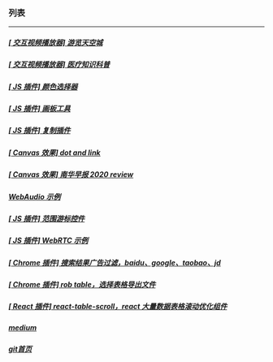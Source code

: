 ### 列表
***
##### [[ 交互视频播放器] 游览天空城](https://nzhix.com/demoPlayer.html?id=06ce5d8a25734f628ea146e439557b84)
##### [[ 交互视频播放器] 医疗知识科普](https://nzhix.com/demoPlayer.html?id=764206234faf458187428e580c0a0f49)
##### [[ JS 插件] 颜色选择器](https://17x.github.io/color-picker/)
##### [[ JS 插件] 画板工具](https://github.com/17x/paint-board)
##### [[ JS 插件] 复制插件](https://17x.github.io/z-copy/)
##### [[ Canvas 效果] dot and link](https://17x.github.io/canvas-effect-3)
##### [[ Canvas 效果] 南华早报 2020 review](https://17x.github.io/canvas-effect-1)
##### [ WebAudio 示例](https://17x.github.io/web-audio-demo/3/)
##### [[ JS 插件] 范围游标控件](https://17x.github.io/range-comp/)
##### [[ JS 插件] WebRTC 示例](https://github.com/17x/webrtc-demo)
##### [[ Chrome 插件] 搜索结果广告过滤，baidu、google、taobao、jd](https://github.com/17x/filter-search-result)
##### [[ Chrome 插件] rob table，选择表格导出文件](https://github.com/17x/rob-table)
##### [[ React 插件] react-table-scroll，react 大量数据表格滚动优化组件](https://www.npmjs.com/package/rc-table-s)
##### [medium](https://yahone-chow.medium.com/)
##### [*git首页*](https://github.com/17x/)
